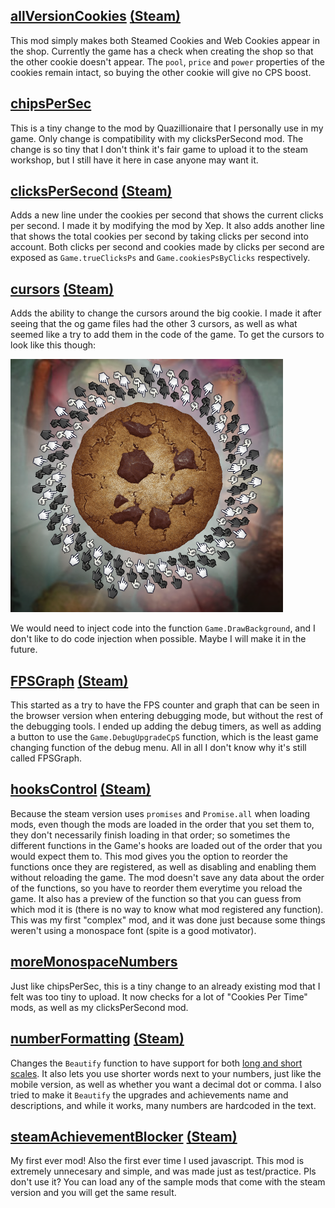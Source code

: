 ## [allVersionCookies](allVersionCookies/main.js) [(Steam)](https://steamcommunity.com/sharedfiles/filedetails/?id=2979394125)
This mod simply makes both Steamed Cookies and Web Cookies appear in the shop. Currently the game has a check when creating the shop so that the other cookie doesn't appear. The `pool`, `price` and `power` properties of the cookies remain intact, so buying the other cookie will give no CPS boost.

## [chipsPerSec](chipsPerSec/main.js)
This is a tiny change to the mod by Quazillionaire that I personally use in my game. Only change is compatibility with my clicksPerSecond mod. The change is so tiny that I don't think it's fair game to upload it to the steam workshop, but I still have it here in case anyone may want it.

## [clicksPerSecond](clicksPerSecond/main.js) [(Steam)](https://steamcommunity.com/sharedfiles/filedetails/?id=2985170770)
Adds a new line under the cookies per second that shows the current clicks per second. I made it by modifying the mod by Xep. It also adds another line that shows the total cookies per second by taking clicks per second into account. Both clicks per second and cookies made by clicks per second are exposed as `Game.trueClicksPs` and `Game.cookiesPsByClicks` respectively.

## [cursors](cursors/main.js) [(Steam)](https://steamcommunity.com/sharedfiles/filedetails/?id=2979037184)
Adds the ability to change the cursors around the big cookie. I made it after seeing that the og game files had the other 3 cursors, as well as what seemed like a try to add them in the code of the game. To get the cursors to look like this though:

![alternating cursors around the big cookie](cursors/thumbnail.png)

We would need to inject code into the function `Game.DrawBackground`, and I don't like to do code injection when possible. Maybe I will make it in the future.

## [FPSGraph](FPSGraph/main.js) [(Steam)](https://steamcommunity.com/sharedfiles/filedetails/?id=2979037404)
This started as a try to have the FPS counter and graph that can be seen in the browser version when entering debugging mode, but without the rest of the debugging tools. I ended up adding the debug timers, as well as adding a button to use the `Game.DebugUpgradeCpS` function, which is the least game changing function of the debug menu. All in all I don't know why it's still called FPSGraph.

## [hooksControl](hooksControl/main.js) [(Steam)](https://steamcommunity.com/sharedfiles/filedetails/?id=2980460504)
Because the steam version uses `promises` and `Promise.all` when loading mods, even though the mods are loaded in the order that you set them to, they don't necessarily finish loading in that order; so sometimes the different functions in the Game's hooks are loaded out of the order that you would expect them to. This mod gives you the option to reorder the functions once they are registered, as well as disabling and enabling them without reloading the game. The mod doesn't save any data about the order of the functions, so you have to reorder them everytime you reload the game. It also has a preview of the function so that you can guess from which mod it is (there is no way to know what mod registered any function). This was my first "complex" mod, and it was done just because some things weren't using a monospace font (spite is a good motivator).

## [moreMonospaceNumbers](moreMonospaceNumbers/main.js)
Just like chipsPerSec, this is a tiny change to an already existing mod that I felt was too tiny to upload. It now checks for a lot of "Cookies Per Time" mods, as well as my clicksPerSecond mod.

## [numberFormatting](numberFormatting/main.js) [(Steam)](https://steamcommunity.com/sharedfiles/filedetails/?id=2979037468)
Changes the `Beautify` function to have support for both [long and short scales](https://en.wikipedia.org/wiki/Long_and_short_scales). It also lets you use shorter words next to your numbers, just like the mobile version, as well as whether you want a decimal dot or comma.
I also tried to make it `Beautify` the upgrades and achievements name and descriptions, and while it works, many numbers are hardcoded in the text.

## [steamAchievementBlocker](steamAchievementBlocker/main.js) [(Steam)](https://steamcommunity.com/sharedfiles/filedetails/?id=2979037504)
My first ever mod! Also the first ever time I used javascript. This mod is extremely unnecesary and simple, and was made just as test/practice. Pls don't use it? You can load any of the sample mods that come with the steam version and you will get the same result.
